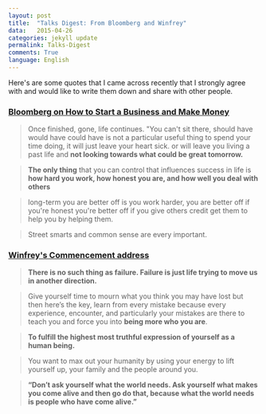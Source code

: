 ```yaml
---
layout: post
title:  "Talks Digest: From Bloomberg and Winfrey"
data:   2015-04-26
categories: jekyll update
permalink: Talks-Digest
comments: True
language: English
---
```


Here's are some quotes that I came across recently that I strongly agree with and would like to
write them down and share with other people.

### [Bloomberg on How to Start a Business and Make Money](https://www.youtube.com/watch?v=FmPRD8__10w) ###

>Once finished, gone, life continues. "You can't sit there, should have would have
>could have is not a particular useful thing to spend your time doing, it will
>just leave your heart sick. or will leave you living a past life and
>**not looking towards what could be great tomorrow.**

>**The only thing** that you can control that influences success in life
>is **how hard you work, how honest you are, and how well you deal with others**

>long-term you are better off is you work harder, you are better off if you're honest
>you're better off if you give others credit get them to help you by helping them.

>Street smarts and common sense are every important.

### [Winfrey's Commencement address](http://news.harvard.edu/gazette/story/2013/05/winfreys-commencement-address/) ###

>**There is no such thing as failure. Failure is just life trying to move us in another
>direction.**

>Give yourself time to mourn what you think you may have lost but then here’s the key,
>learn from every mistake because every experience, encounter,
>and particularly your mistakes are there to teach you
>and force you into **being more who you are**.

>**To fulfill the highest most truthful expression of yourself as a human being.**

>You want to max out your humanity by using your energy to lift yourself up,
>your family and the people around you.

>**“Don’t ask yourself what the world needs. Ask yourself what makes you come alive
>and then go do that, because what the world needs is people who have come alive.”**
